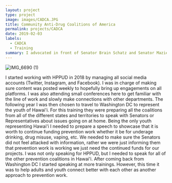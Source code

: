 ```yaml
---
layout: project
type: project
image: images/CADCA.JPG
title: Community Anti-Drug Coalitions of America
permalink: projects/CADCA
date: 2019-02-03
labels:
  - CADCA
  - Training
summary: I advocated in front of Senator Brain Schatz and Senator Mazie Hirono to fund prevention work.
---
```


![IMG_6690 (1)](https://user-images.githubusercontent.com/89947305/131942327-cc2dbd5a-c5ee-4add-9895-ddbdb6b2e2e0.JPG)




I started working with HPPUD in 2018 by managing all social media accounts (Twitter, Instagram, and Facebook). I was in charge of making sure content was posted weekly to hopefully bring up engagements on all platforms. I was also attending small conferences here to get familiar with the line of work and slowly make connections with other departments. The following year I was then chosen to travel to Washington DC to represent the youth of Hawai'i. For this training they were preparing all the coalitions from all of the different states and territories to speak with Senators or Representatives about issues going on at home. Being the only youth representing Hawai'i I needed to prepare a speech to showcase that it is worth to continue funding prevention work whether it be for underage drinking, drug misuse, vaping, etc. We needed to make sure the Senators did not feel attacked with information, rather we were just informing them that prevention work is working we just need the continued funds for our projects. I was not only speaking for HPPUD, but I needed to speak for all of the other prevention coalitions in Hawai'i. After coming back from Washington DC I started speaking at more trainings. However, this time it was to help adults and youth connect better with each other as another approach to prevention work. 

